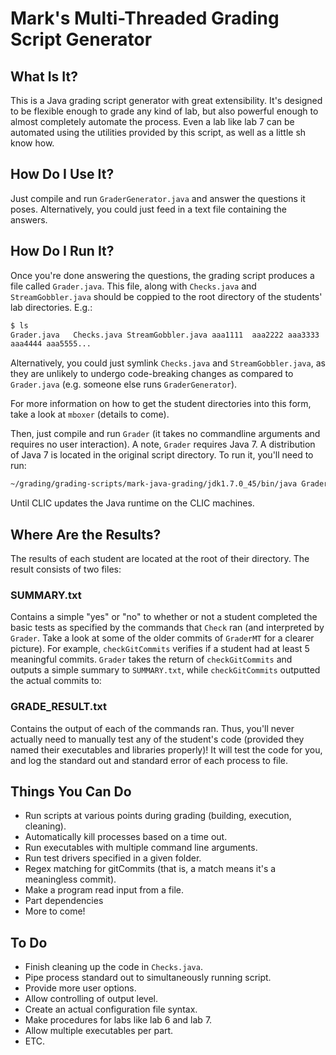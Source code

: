 Mark's Multi-Threaded Grading Script Generator
==============================================

What Is It?
-----------

This is a Java grading script generator with great extensibility. It's designed to be flexible enough to grade any kind of lab, but also powerful enough to almost completely automate the process. Even a lab like lab 7 can be automated using the utilities provided by this script, as well as a little sh know how.

How Do I Use It?
----------------

Just compile and run `GraderGenerator.java` and answer the questions it poses. Alternatively, you could just feed in a text file containing the answers.

How Do I Run It?
----------------

Once you're done answering the questions, the grading script produces a file called `Grader.java`. This file, along with `Checks.java` and `StreamGobbler.java` should be coppied to the root directory of the students' lab directories. E.g.:

```bash
$ ls
Grader.java   Checks.java StreamGobbler.java aaa1111  aaa2222 aaa3333
aaa4444 aaa5555...
```

Alternatively, you could just symlink `Checks.java` and `StreamGobbler.java`, as they are unlikely to undergo code-breaking changes as compared to `Grader.java` (e.g. someone else runs `GraderGenerator`).

For more information on how to get the student directories into this form, take a look at `mboxer` (details to come).

Then, just compile and run `Grader` (it takes no commandline arguments and requires no user interaction). A note, `Grader` requires Java 7. A distribution of Java 7 is located in the original script directory. To run it, you'll need to run:

```bash
~/grading/grading-scripts/mark-java-grading/jdk1.7.0_45/bin/java Grader
```

Until CLIC updates the Java runtime on the CLIC machines.


Where Are the Results?
----------------------

The results of each student are located at the root of their directory. The
result consists of two files:

### SUMMARY.txt
Contains a simple "yes" or "no" to whether or not a student completed the basic tests as specified by the commands that `Check` ran (and interpreted by `Grader`. Take a look at some of the older commits of `GraderMT` for a clearer picture). For example, `checkGitCommits` verifies if a student had at least 5 meaningful commits. `Grader` takes the return of `checkGitCommits` and outputs a simple summary to `SUMMARY.txt`, while `checkGitCommits` outputted the actual commits to:

### GRADE_RESULT.txt
Contains the output of each of the commands ran. Thus, you'll never actually need to manually test any of the student's code (provided they named their executables and libraries properly)! It will test the code for you, and log the standard out and standard error of each process to file.

Things You Can Do
-----------------

- Run scripts at various points during grading (building, execution, cleaning).
- Automatically kill processes based on a time out.
- Run executables with multiple command line arguments.
- Run test drivers specified in a given folder.
- Regex matching for gitCommits (that is, a match means it's a meaningless commit).
- Make a program read input from a file.
- Part dependencies
- More to come!

To Do
-----

- Finish cleaning up the code in `Checks.java`.
- Pipe process standard out to simultaneously running script.
- Provide more user options.
 - Allow controlling of output level.
 - Create an actual configuration file syntax.
- Make procedures for labs like lab 6 and lab 7.
- Allow multiple executables per part.
- ETC.


